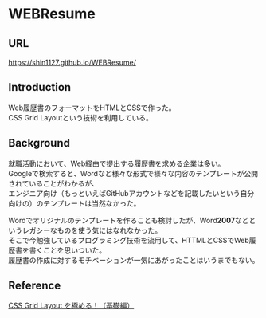 # WEBResume

## URL
https://shin1127.github.io/WEBResume/

## Introduction
Web履歴書のフォーマットをHTMLとCSSで作った。  
CSS Grid Layoutという技術を利用している。

## Background
就職活動において、Web経由で提出する履歴書を求める企業は多い。  
Googleで検索すると、Wordなど様々な形式で様々な内容のテンプレートが公開されていることがわかるが、  
エンジニア向け（もっといえばGitHubアカウントなどを記載したいという自分向けの）のテンプレートは当然なかった。 

Wordでオリジナルのテンプレートを作ることも検討したが、Word**2007**などというレガシーなものを使う気にはなれなかった。  
そこで今勉強しているプログラミング技術を流用して、HTTMLとCSSでWeb履歴書を書くことを思いついた。  
履歴書の作成に対するモチベーションが一気にあがったことはいうまでもない。  

## Reference

[CSS Grid Layout を極める！（基礎編）](https://qiita.com/kura07/items/e633b35e33e43240d363)
